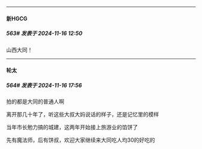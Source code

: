 ﻿
*****

####  新HGCG  
##### 563#       发表于 2024-11-16 12:50

山西大同！


*****

####  轮太  
##### 564#       发表于 2024-11-16 17:56

拍的都是大同的普通人啊

离开那几十年了，听这些大叔大妈说话的样子，还是记忆里的模样

当年市长勉力搞的城建，这两年开始接上旅游业的馅饼了

先有魔法师，后有饼叔，欢迎大家继续来大同吃人均30的好吃的

